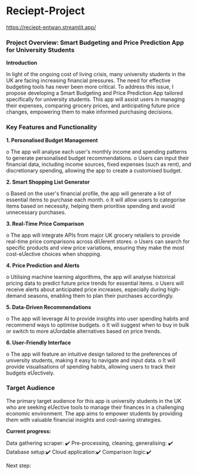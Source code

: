 # Reciept-Project

https://reciept-entwan.streamlit.app/ 

### Project Overview: Smart Budgeting and Price Prediction App for University Students

**Introduction**

In light of the ongoing cost of living crisis, many university students in the UK are facing
increasing financial pressures. The need for effective budgeting tools has never been more
critical. To address this issue, I propose developing a Smart Budgeting and Price Prediction
App tailored specifically for university students. This app will assist users in managing their
expenses, comparing grocery prices, and anticipating future price changes, empowering them
to make informed purchasing decisions. 

### Key Features and Functionality

**1. Personalised Budget Management**

o The app will analyse each user's monthly income and spending patterns to
generate personalised budget recommendations.
o Users can input their financial data, including income sources, fixed expenses
(such as rent), and discretionary spending, allowing the app to create a
customised budget.

**2. Smart Shopping List Generator**

o Based on the user's financial profile, the app will generate a list of essential
items to purchase each month.
o It will allow users to categorise items based on necessity, helping them prioritise
spending and avoid unnecessary purchases.

**3. Real-Time Price Comparison**

o The app will integrate APIs from major UK grocery retailers to provide real-time
price comparisons across diƯerent stores.
o Users can search for specific products and view price variations, ensuring they
make the most cost-eƯective choices when shopping.

**4. Price Prediction and Alerts**

o Utilising machine learning algorithms, the app will analyse historical pricing data
to predict future price trends for essential items.
o Users will receive alerts about anticipated price increases, especially during
high-demand seasons, enabling them to plan their purchases accordingly.

**5. Data-Driven Recommendations**

o The app will leverage AI to provide insights into user spending habits and
recommend ways to optimise budgets.
o It will suggest when to buy in bulk or switch to more aƯordable alternatives
based on price trends.

**6. User-Friendly Interface**

o The app will feature an intuitive design tailored to the preferences of university
students, making it easy to navigate and input data.
o It will provide visualisations of spending habits, allowing users to track their
budgets eƯectively.

### Target Audience

The primary target audience for this app is university students in the UK who are seeking
eƯective tools to manage their finances in a challenging economic environment. The app aims
to empower students by providing them with valuable financial insights and cost-saving
strategies. 


**Current progress:**

Data gathering scraper: ✔️
Pre-processing, cleaning, generalising: ✔️
Database setup:✔️
Cloud application:✔️
Comparison logic:✔️


Next step: 

